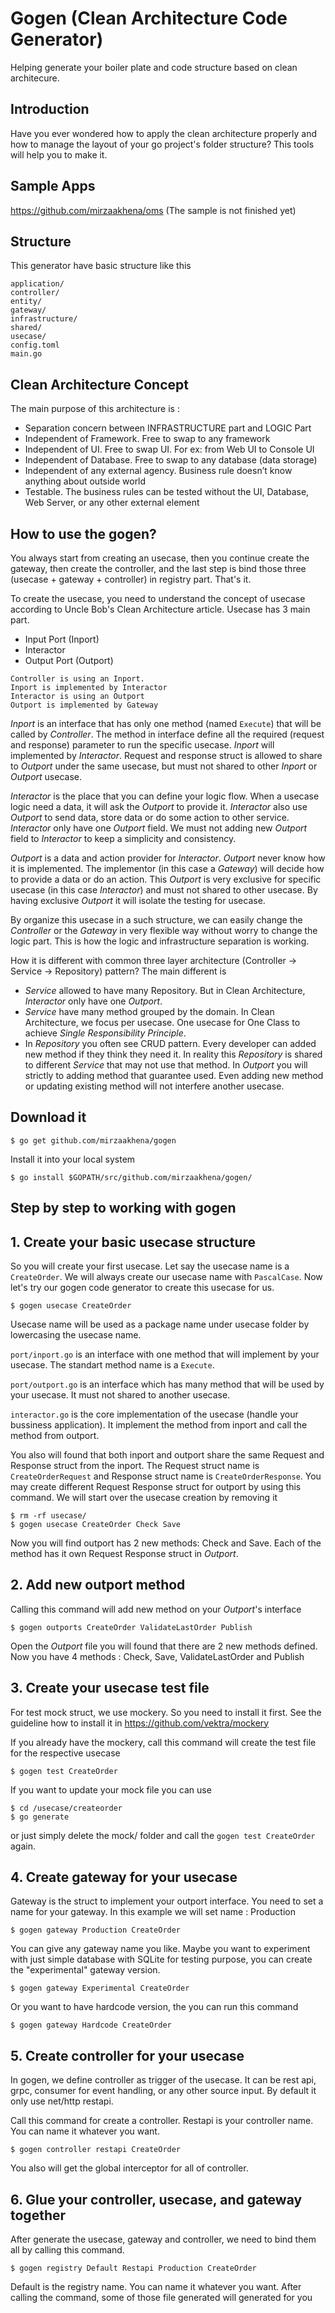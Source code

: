 # Gogen (Clean Architecture Code Generator)
Helping generate your boiler plate and code structure based on clean architecure.

## Introduction
Have you ever wondered how to apply the clean architecture properly and how to manage the layout of your go project's folder structure? This tools will help you to make it.


## Sample Apps 
https://github.com/mirzaakhena/oms 
(The sample is not finished yet)


## Structure
This generator have basic structure like this
```
application/
controller/
entity/
gateway/
infrastructure/
shared/
usecase/
config.toml
main.go
```

## Clean Architecture Concept
The main purpose of this architecture is :
* Separation concern between INFRASTRUCTURE part and LOGIC Part
* Independent of Framework. Free to swap to any framework
* Independent of UI. Free to swap UI. For ex: from Web UI to Console UI
* Independent of Database. Free to swap to any database (data storage)
* Independent of any external agency. Business rule doesn’t know anything about outside world
* Testable. The business rules can be tested without the UI, Database, Web Server, or any other external element


## How to use the gogen?
You always start from creating an usecase, then you continue create the gateway, then create the controller, and the last step is bind those three (usecase + gateway + controller) in registry part. That's it. 

To create the usecase, you need to understand the concept of usecase according to Uncle Bob's Clean Architecture article. Usecase has 3 main part.
* Input Port (Inport)
* Interactor
* Output Port (Outport)

```
Controller is using an Inport.
Inport is implemented by Interactor
Interactor is using an Outport
Outport is implemented by Gateway
```

*Inport* is an interface that has only one method (named `Execute`) that will be called by *Controller*. The method in interface define all the required (request and response) parameter to run the specific usecase. *Inport* will implemented by *Interactor*. Request and response struct is allowed to share to *Outport* under the same usecase, but must not shared to other *Inport* or *Outport* usecase.

*Interactor* is the place that you can define your logic flow. When a usecase logic need a data, it will ask the *Outport* to provide it. *Interactor* also use *Outport* to send data, store data or do some action to other service. *Interactor* only have one *Outport* field. We must not adding new *Outport* field to *Interactor* to keep a simplicity and consistency. 

*Outport* is a data and action provider for *Interactor*. *Outport* never know how it is implemented. The implementor (in this case a *Gateway*) will decide how to provide a data or do an action. This *Outport* is very exclusive for specific usecase (in this case *Interactor*) and must not shared to other usecase. By having exclusive *Outport* it will isolate the testing for usecase. 

By organize this usecase in a such structure, we can easily change the *Controller* or the *Gateway* in very flexible way without worry to change the logic part. This is how the logic and infrastructure separation is working.

How it is different with common three layer architecture (Controller -> Service -> Repository) pattern?
The main different is 
* *Service* allowed to have many Repository. But in Clean Architecture, *Interactor* only have one *Outport*.
* *Service* have many method grouped by the domain. In Clean Architecture, we focus per usecase. One usecase for One Class to achieve *Single Responsibility Principle*.
* In *Repository* you often see CRUD pattern. Every developer can added new method if they think they need it. In reality this *Repository* is shared to different *Service* that may not use that method. In *Outport* you will strictly to adding method that guarantee used. Even adding new method or updating existing method will not interfere another usecase. 


## Download it
```
$ go get github.com/mirzaakhena/gogen
```
Install it into your local system
```
$ go install $GOPATH/src/github.com/mirzaakhena/gogen/
```

## Step by step to working with gogen

## 1. Create your basic usecase structure

So you will create your first usecase. Let say the usecase name is  a `CreateOrder`. We will always create our usecase name with `PascalCase`. Now let's try our gogen code generator to create this usecase for us.
```
$ gogen usecase CreateOrder
```

Usecase name will be used as a package name under usecase folder by lowercasing the usecase name.

`port/inport.go` is an interface with one method that will implement by your usecase. The standart method name is a `Execute`.

`port/outport.go` is an interface which has many method that will be used by your usecase. It must not shared to another usecase.

`interactor.go` is the core implementation of the usecase (handle your bussiness application). It implement the method from inport and call the method from outport.

You also will found that both inport and outport share the same Request and Response struct from the inport.
The Request struct name is `CreateOrderRequest` and Response struct name is `CreateOrderResponse`.
You may create different Request Response struct for outport by using this command. We will start over the usecase creation by removing it

```
$ rm -rf usecase/
$ gogen usecase CreateOrder Check Save
```

Now you will find outport has 2 new methods: Check and Save. Each of the method has it own Request Response struct in *Outport*. 


## 2. Add new outport method

Calling this command will add new method on your *Outport*'s interface
```
$ gogen outports CreateOrder ValidateLastOrder Publish
```
Open the *Outport* file you will found that there are 2 new methods defined. Now you have 4 methods : Check, Save, ValidateLastOrder and Publish


## 3. Create your usecase test file

For test mock struct, we use mockery. So you need to install it first. See the guideline how to install it in https://github.com/vektra/mockery

If you already have the mockery, call this command will create the test file for the respective usecase
```
$ gogen test CreateOrder
```

If you want to update your mock file you can use
```
$ cd /usecase/createorder
$ go generate
```

or just simply delete the mock/ folder and call the `gogen test CreateOrder` again.

## 4. Create gateway for your usecase

Gateway is the struct to implement your outport interface. You need to set a name for your gateway. In this example we will set name : Production
```
$ gogen gateway Production CreateOrder
```

You can give any gateway name you like. Maybe you want to experiment with just simple database with SQLite for testing purpose, you can create the "experimental" gateway version. 
```
$ gogen gateway Experimental CreateOrder
```

Or you want to have hardcode version, the you can run this command
```
$ gogen gateway Hardcode CreateOrder
```

## 5. Create controller for your usecase

In gogen, we define controller as trigger of the usecase. It can be rest api, grpc, consumer for event handling, or any other source input. By default it only use net/http restapi. 

Call this command for create a controller. Restapi is your controller name. You can name it whatever you want.
```
$ gogen controller restapi CreateOrder
```

You also will get the global interceptor for all of controller.

## 6. Glue your controller, usecase, and gateway together

After generate the usecase, gateway and controller, we need to bind them all by calling this command.
```
$ gogen registry Default Restapi Production CreateOrder
```
Default is the registry name. You can name it whatever you want. After calling the command, some of those file generated will generated for you
